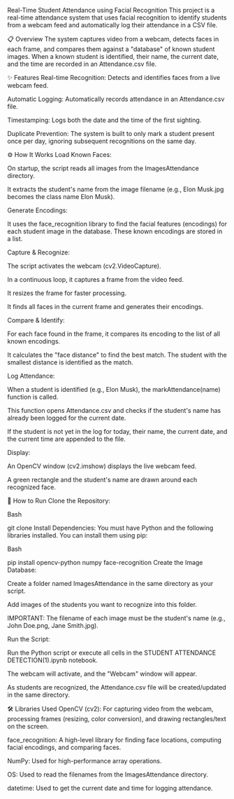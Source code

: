 Real-Time Student Attendance using Facial Recognition
This project is a real-time attendance system that uses facial recognition to identify students from a webcam feed and automatically log their attendance in a CSV file.

📋 Overview
The system captures video from a webcam, detects faces in each frame, and compares them against a "database" of known student images. When a known student is identified, their name, the current date, and the time are recorded in an Attendance.csv file.

✨ Features
Real-time Recognition: Detects and identifies faces from a live webcam feed.

Automatic Logging: Automatically records attendance in an Attendance.csv file.

Timestamping: Logs both the date and the time of the first sighting.

Duplicate Prevention: The system is built to only mark a student present once per day, ignoring subsequent recognitions on the same day.

⚙️ How It Works
Load Known Faces:

On startup, the script reads all images from the ImagesAttendance directory.

It extracts the student's name from the image filename (e.g., Elon Musk.jpg becomes the class name Elon Musk).

Generate Encodings:

It uses the face_recognition library to find the facial features (encodings) for each student image in the database. These known encodings are stored in a list.

Capture & Recognize:

The script activates the webcam (cv2.VideoCapture).

In a continuous loop, it captures a frame from the video feed.

It resizes the frame for faster processing.

It finds all faces in the current frame and generates their encodings.

Compare & Identify:

For each face found in the frame, it compares its encoding to the list of all known encodings.

It calculates the "face distance" to find the best match. The student with the smallest distance is identified as the match.

Log Attendance:

When a student is identified (e.g., Elon Musk), the markAttendance(name) function is called.

This function opens Attendance.csv and checks if the student's name has already been logged for the current date.

If the student is not yet in the log for today, their name, the current date, and the current time are appended to the file.

Display:

An OpenCV window (cv2.imshow) displays the live webcam feed.

A green rectangle and the student's name are drawn around each recognized face.

🚀 How to Run
Clone the Repository:

Bash

git clone <your-repo-url>
Install Dependencies: You must have Python and the following libraries installed. You can install them using pip:

Bash

pip install opencv-python numpy face-recognition
Create the Image Database:

Create a folder named ImagesAttendance in the same directory as your script.

Add images of the students you want to recognize into this folder.

IMPORTANT: The filename of each image must be the student's name (e.g., John Doe.png, Jane Smith.jpg).

Run the Script:

Run the Python script or execute all cells in the STUDENT ATTENDANCE DETECTION(1).ipynb notebook.

The webcam will activate, and the "Webcam" window will appear.

As students are recognized, the Attendance.csv file will be created/updated in the same directory.

🛠️ Libraries Used
OpenCV (cv2): For capturing video from the webcam, processing frames (resizing, color conversion), and drawing rectangles/text on the screen.

face_recognition: A high-level library for finding face locations, computing facial encodings, and comparing faces.

NumPy: Used for high-performance array operations.

OS: Used to read the filenames from the ImagesAttendance directory.

datetime: Used to get the current date and time for logging attendance.
